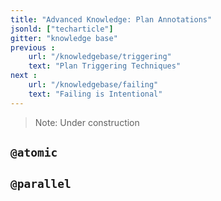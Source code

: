 ```yaml
---
title: "Advanced Knowledge: Plan Annotations"
jsonld: ["techarticle"]
gitter: "knowledge base"
previous :
    url: "/knowledgebase/triggering"
    text: "Plan Triggering Techniques"
next :
    url: "/knowledgebase/failing"
    text: "Failing is Intentional"
---
```


> Note: Under construction

## `@atomic`


## `@parallel`

